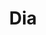 ---
title: "Dia"
url: /ciudad-autonoma-de-buenos-aires/dia-avenida-alvarez-thomas-2/
shop: Supermarkt
---